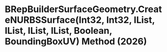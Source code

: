 # BRepBuilderSurfaceGeometry.CreateNURBSSurface(Int32, Int32, IList<Double>, IList<Double>, IList<XYZ>, IList<Double>, Boolean, BoundingBoxUV) Method (2026)

﻿